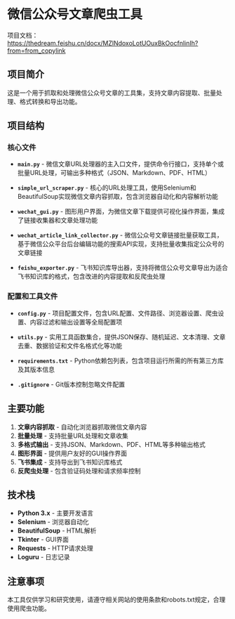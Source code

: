 # 微信公众号文章爬虫工具

项目文档：https://thedream.feishu.cn/docx/MZlNdoxoLotUOuxBkOocfnlinIh?from=from_copylink

## 项目简介

这是一个用于抓取和处理微信公众号文章的工具集，支持文章内容提取、批量处理、格式转换和导出功能。

## 项目结构

### 核心文件

- **`main.py`** - 微信文章URL处理器的主入口文件，提供命令行接口，支持单个或批量URL处理，可输出多种格式（JSON、Markdown、PDF、HTML）

- **`simple_url_scraper.py`** - 核心的URL处理工具，使用Selenium和BeautifulSoup实现微信文章内容抓取，包含浏览器自动化和内容解析功能

- **`wechat_gui.py`** - 图形用户界面，为微信文章下载提供可视化操作界面，集成了链接收集器和文章处理功能

- **`wechat_article_link_collector.py`** - 微信公众号文章链接批量获取工具，基于微信公众平台后台编辑功能的搜索API实现，支持批量收集指定公众号的文章链接

- **`feishu_exporter.py`** - 飞书知识库导出器，支持将微信公众号文章导出为适合飞书知识库的格式，包含改进的内容提取和反爬虫处理

### 配置和工具文件

- **`config.py`** - 项目配置文件，包含URL配置、文件路径、浏览器设置、爬虫设置、内容过滤和输出设置等全局配置项

- **`utils.py`** - 实用工具函数集合，提供JSON保存、随机延迟、文本清理、文章去重、数据验证和文件名格式化等功能

- **`requirements.txt`** - Python依赖包列表，包含项目运行所需的所有第三方库及其版本信息

- **`.gitignore`** - Git版本控制忽略文件配置

## 主要功能

1. **文章内容抓取** - 自动化浏览器抓取微信文章内容
2. **批量处理** - 支持批量URL处理和文章收集
3. **多格式输出** - 支持JSON、Markdown、PDF、HTML等多种输出格式
4. **图形界面** - 提供用户友好的GUI操作界面
5. **飞书集成** - 支持导出到飞书知识库格式
6. **反爬虫处理** - 包含验证码处理和请求频率控制

## 技术栈

- **Python 3.x** - 主要开发语言
- **Selenium** - 浏览器自动化
- **BeautifulSoup** - HTML解析
- **Tkinter** - GUI界面
- **Requests** - HTTP请求处理
- **Loguru** - 日志记录

## 注意事项

本工具仅供学习和研究使用，请遵守相关网站的使用条款和robots.txt规定，合理使用爬虫功能。